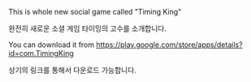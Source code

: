 This is whole new social game called "Timing King"

완전히 새로운 소셜 게임 타이밍의 고수를 소개합니다.

You can download it from https://play.google.com/store/apps/details?id=com.TimingKing

상기의 링크를 통해서 다운로드 가능합니다.
